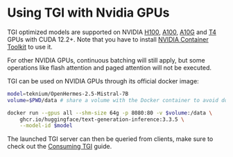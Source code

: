 # Using TGI with Nvidia GPUs

TGI optimized models are supported on NVIDIA [H100](https://www.nvidia.com/en-us/data-center/h100/), [A100](https://www.nvidia.com/en-us/data-center/a100/), [A10G](https://www.nvidia.com/en-us/data-center/products/a10-gpu/) and [T4](https://www.nvidia.com/en-us/data-center/tesla-t4/) GPUs with CUDA 12.2+. Note that you have to install [NVIDIA Container Toolkit](https://docs.nvidia.com/datacenter/cloud-native/container-toolkit/install-guide.html) to use it.

For other NVIDIA GPUs, continuous batching will still apply, but some operations like flash attention and paged attention will not be executed.

TGI can be used on NVIDIA GPUs through its official docker image:

```bash
model=teknium/OpenHermes-2.5-Mistral-7B
volume=$PWD/data # share a volume with the Docker container to avoid downloading weights every run

docker run --gpus all --shm-size 64g -p 8080:80 -v $volume:/data \
    ghcr.io/huggingface/text-generation-inference:3.3.5 \
    --model-id $model
```

The launched TGI server can then be queried from clients, make sure to check out the [Consuming TGI](./basic_tutorials/consuming_tgi) guide.
